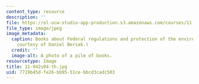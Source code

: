 ```yaml
---
content_type: resource
description: ''
file: https://ol-ocw-studio-app-production.s3.amazonaws.com/courses/11-942-use-of-joint-fact-finding-in-science-intensive-policy-disputes-part-ii-spring-2004/7719b45dfe26bb9551cebbcd3cadc503_11-942s04-th.jpg
file_type: image/jpeg
image_metadata:
  caption: Books about Federal regulations and protection of the environment. (Image
    courtesy of Daniel Bersak.)
  credit: ''
  image-alt: A photo of a pile of books.
resourcetype: Image
title: 11-942s04-th.jpg
uid: 7719b45d-fe26-bb95-51ce-bbcd3cadc503
---
```


